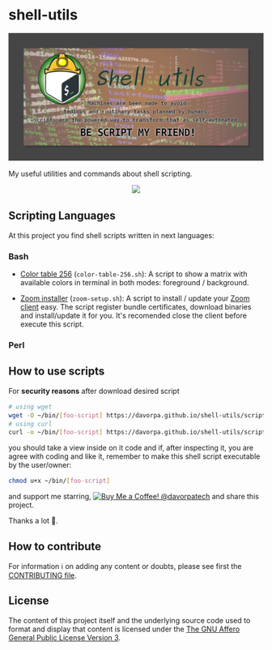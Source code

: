 # shell-utils

![Shell utils. Machines are been made to avoid tedious and routinary task planned by humans. Scripts are the powered way to transform that as self-automated. BE SCRIPT MY FRIEND!](./assets/screenshot.png)

My useful utilities and commands about shell scripting.

<div align="center">
<a href="https://www.buymeacoffee.com/davorpatech"><img src="https://img.buymeacoffee.com/button-api/?text=Buy me a coffee&emoji=&slug=davorpatech&button_colour=FFDD00&font_colour=000000&font_family=Cookie&outline_colour=000000&coffee_colour=ffffff"></a>
</div>


## Scripting Languages

At this project you find shell scripts written in next languages:

### Bash

- [Color table 256](scripts/color-table-256.sh) (`color-table-256.sh`): A script to show a matrix with available colors in terminal in both modes: foreground / background.

- [Zoom installer](scripts/zoom-setup.sh) (`zoom-setup.sh`): A script to install / update your [Zoom client](https://zoom.us/) easy. The script register bundle certificates, download binaries and install/update it for you. It's recomended close the client before execute this script.

### Perl

## How to use scripts

For **security reasons** after download desired script

```bash
# using wget
wget -O ~/bin/[foo-script] https://davorpa.github.io/shell-utils/scripts/[foo-script]
# using curl
curl -o ~/bin/[foo-script] https://davorpa.github.io/shell-utils/scripts/[foo-script]
```

you should take a view inside on it code and if, after inspecting it, you are agree with coding and like it, remember to make this shell script executable by the user/owner:

```bash
chmod u+x ~/bin/[foo-script]
```

and support me starring, [![Buy Me a Coffee! @davorpatech](https://img.shields.io/badge/Buy%20me%20a%20coffee!-%40davorpatech-yellow)](https://www.buymeacoffee.com/davorpatech) and share this project.

Thanks a lot 🙏.

## How to contribute

For information ℹ️ on adding any content or doubts, please see first the [CONTRIBUTING file](CONTRIBUTING.md).


## License

The content of this project itself and the underlying source code used to format and display that content is licensed under the [The GNU Affero General Public License Version 3](LICENSE).
